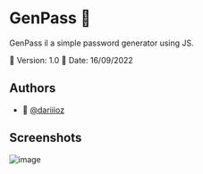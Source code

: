 
# GenPass 🔑

GenPass il a simple password generator using JS. 

📌 Version: 1.0
📌 Date: 16/09/2022









## Authors

- 👤 [@dariiioz](https://www.github.com/dariiioz)


## Screenshots

![image](https://user-images.githubusercontent.com/26320684/190710607-f585a58c-c7ed-44e6-bfde-dbed9733096b.png)
